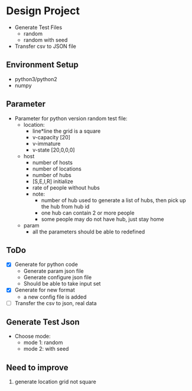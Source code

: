 # Design Project #

* Generate Test Files
    - random
    - random with seed
* Transfer csv to JSON file

## Environment Setup

* python3/python2
* numpy

## Parameter
* Parameter for python version random test file:
    - location:
        * line*line the grid is a square
        * v-capacity [20]
        * v-immature
        * v-state [20,0,0,0]
    - host
        * number of hosts
        * number of locations
        * number of hubs
        * [S,E,I,R] initialize
        * rate of people without hubs
        * note:
          - number of hub used to generate a list of hubs, then pick up the hub from hub id
          - one hub can contain 2 or more people
          - some people may do not have hub, just stay home
    - param
        * all the parameters should be able to redefined
  

## ToDo
- [x] Generate for python code
    * Generate param json file
    * Generate configure json file
    * Should be able to take input set
- [x] Generate for new format
    * a new config file is added
- [ ] Transfer the csv to json, real data

## Generate Test Json
* Choose mode:
    * mode 1: random
    * mode 2: with seed

## Need to improve
1. generate location grid not square
